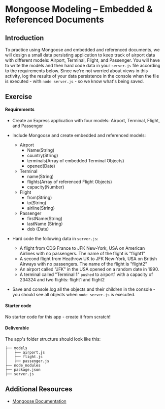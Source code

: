 # Mongoose Modeling – Embedded & Referenced Documents

## Introduction

To practice using Mongoose and embedded and referenced documents, we will design a small data persisting application to keep track of airport data with different models: Airport, Terminal, Flight, and Passenger. You will have to write the models and then hard code data in your `server.js` file according to the requirements below.  Since we're not worried about views in this activity, log the results of your data persistence in the console when the file is executed - with `node server.js` - so we know what's being saved.

## Exercise

#### Requirements

- Create an Express application with four models: Airport, Terminal, Flight, and Passenger
- Include Mongoose and create embedded and referenced models:

  - Airport
    - Name(String)
    - country(String)
    - terminals(Array of embedded Terminal Objects)
    - opened(Date)
  - Terminal
    - name(String)
    - flights(Array of referenced Flight Objects)
    - capacity(Number)
  - Flight
    - from(String)
    - to(String)
    - airline(String)
  - Passenger
    - firstName(String)
    - lastName (String)
    - dob (Date)

- Hard code the following data in `server.js`:

  - A flight from CDG France to JFK New-York, USA on American Airlines with no passengers.  The name of the flight is "flight1"
  - A second flight from Heathrow UK to JFK New-York, USA on British Airways with no passengers.  The name of the flight is "flight2"
  - An airport called "JFK" in the USA opened on a random date in 1990.
  - A terminal called "Terminal 1" `pushed` to airport1 with a capacity of 234324 and two flights: flight1 and flight2

- Save and console.log all the objects and their children in the console - you should see all objects when `node server.js` is executed.

#### Starter code

No starter code for this app - create it from scratch!

#### Deliverable

The app's folder structure should look like this:

```
├── models
│   ├── airport.js
│   ├── flight.js
│   ├── passenger.js
├── node_modules
├── package.json
├── server.js
```



## Additional Resources

- [Mongoose Documentation](http://mongoosejs.com/)


